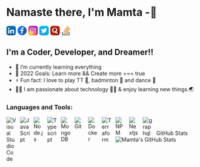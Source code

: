 # Namaste there, I'm Mamta -👋 


[![Professional network](images/social/linkedin.png)](https://www.linkedin.com/in/mamta-kumari-01b1779b/)
[![Social utility](images/social/facebook.png)](https://m.facebook.com/mamta925)
[![Share media](images/social/instagram.png)](https://www.instagram.com/mamta_rajput_08/)
[![Let's Tweet](images/social/twitter.png)](https://twitter.com/mamta_rathore_)
[![Social question and answer](images/social/quora.png)](https://www.quora.com/profile/Mamta-Rathore-11)
[![Learn Build and Share](images/social/stackoverflow.png)](https://stackoverflow.com/users/7561566/mamta)
## I'm a Coder, Developer, and Dreamer!!

- 🌱 I’m currently learning everything
- 🥅 2022 Goals: Learn more && Create more  === true
- ⚡ Fun fact: I love to play TT 🏓, badminton 🏸 and dance 💃
- 🦹‍♀️ I am passionate about technology 👩‍💻 & enjoy learning new things.🌏 </br>
### Languages and Tools:

<img align="left" alt="Visual Studio Code" width="26px" src="https://cdn.jsdelivr.net/gh/devicons/devicon/icons/vscode/vscode-original.svg" style="padding-right:10px;" />
<img align="left" alt="JavaScript" width="26px" src="https://cdn.jsdelivr.net/gh/devicons/devicon/icons/javascript/javascript-original.svg" style="padding-right:10px;" />
<img align="left" alt="Node.js" width="26px" src="https://cdn.jsdelivr.net/gh/devicons/devicon/icons/nodejs/nodejs-original.svg" style="padding-right:10px;" />
<img align="left" alt="Typescript" width="26px" src="https://cdn.jsdelivr.net/gh/devicons/devicon/icons/typescript/typescript-original.svg" style="padding-right:10px;" />
<img align="left" alt="MongoDB" width="26px" src="https://cdn.jsdelivr.net/gh/devicons/devicon/icons/mongodb/mongodb-original.svg" style="padding-right:10px;" />
<img align="left" alt="Git" width="26px" src="https://cdn.jsdelivr.net/gh/devicons/devicon/icons/git/git-original.svg" style="padding-right:10px;" />
<img align="left" alt="Docker" width="26px" src="https://cdn.jsdelivr.net/gh/devicons/devicon/icons/docker/docker-original.svg" style="padding-right:10px;" />
<img align="left" alt="Terraform" width="26px" src="https://cdn.jsdelivr.net/gh/devicons/devicon/icons/terraform/terraform-original.svg" style="padding-right:10px;" />
<img align="left" alt="NPM" width="26px" src="https://cdn.jsdelivr.net/gh/devicons/devicon/icons/npm/npm-original-wordmark.svg" style="padding-right:10px;" />
<img align="left" alt="Nextjs" width="26px" src="https://cdn.jsdelivr.net/gh/devicons/devicon/icons/nextjs/nextjs-original.svg" style="padding-right:10px;" />
<img align="left" alt="graphql" width="26px" src="https://cdn.jsdelivr.net/gh/devicons/devicon/icons/graphql/graphql-plain-wordmark.svg" style="padding-right:10px;" />


<br />
<br />

<summary>GitHub Stats</summary>

<img align="left" alt="Mamta's GitHub Stats" src="https://github-readme-stats.vercel.app/api?username=mamta925&show_icons=true&hide_border=false&title_color=ff652f&icon_color=FFE400&bg_color=09131B&text_color=ffffff&border_color=0c1a25" />

